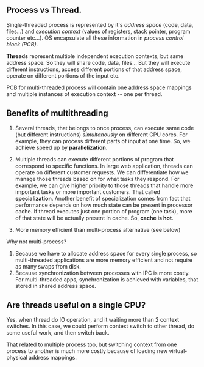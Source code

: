 ## Process vs Thread.

Single-threaded process is represented by it's *address space* (code, data, files...) and
*execution context* (values of registers, stack pointer, program counter etc...). OS encapsulate all
these information in *process control block (PCB)*.

**Threads** represent multiple independent execution contexts, but same address space. So they will share
code, data, files... But they will execute different instructions, access different portions of that
address space, operate on different portions of the input etc. 

PCB for multi-threaded process will contain one address space mappings and multiple instances of execution context -- one per thread.

## Benefits of multithreading

1. Several threads, that belongs to once process, can execute same code (but different instructions) *simultanously* on different CPU cores.
For example, they can process different parts of input at one time.
So, we achieve speed up by **parallelization**.

2. Multiple threads can execute different portions of program that correspond to specific functions. In large web application, threads can operate on different customer requests. We can differentiate how we manage those threads based on for what tasks they respond. For example, we can give higher priority to those threads that handle more important tasks or more important customers. That called **specialization**. Another benefit of specialization comes from fact that performance depends on how much state can be present in processor cache. If thread executes just one portion of program (one task),
more of that state will be actually present in cache. So, **cache is hot**.

3. More memory efficient than multi-process alternative (see below)

Why not multi-process? 
1. Because we have to allocate address space for every single process, 
so multi-threaded applications are more memory efficient and not require as many swaps from disk. 
2. Because synchronization between processes with IPC is more costly. For multi-threaded apps, synchronization is achieved
with variables, that stored in shared address space.

## Are threads useful on a single CPU?

Yes, when thread do IO operation, and it waiting more than 2 context switches. In this case,
we could perform context switch to other thread, do some useful work, and then switch back.

That related to multiple process too, but switching context from one process to another is much more costly
because of loading new virtual-physical address mappings.
